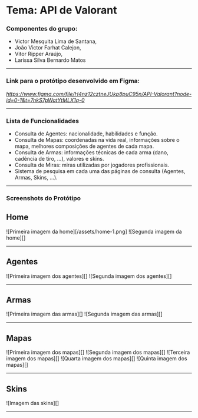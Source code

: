 # **Tema: API de Valorant**
### Componentes do grupo: 
* Victor Mesquita Lima de Santana, 
* João Victor Farhat Calejon, 
* Vitor Ripper Araújo, 
* Larissa Silva Bernardo Matos
***
### Link para o protótipo desenvolvido em Figma: 

*https://www.figma.com/file/H4nz12cztneJUkp8puC95n/API-Valorant?node-id=0-1&t=7nkS7pWatYtMLX1q-0*

***
### Lista de Funcionalidades

* Consulta de Agentes: nacionalidade, habilidades e função.
* Consulta de Mapas: coordenadas na vida real, informações sobre o mapa, melhores composições de agentes de cada mapa.
* Consulta de Armas: informações técnicas de cada arma (dano, cadência de tiro, ...), valores e skins.
* Consulta de Miras: miras utilizadas por jogadores profissionais.
* Sistema de pesquisa em cada uma das páginas de consulta (Agentes, Armas, Skins, ...).
***
### Screenshots do Protótipo

## Home
![Primeira imagem da home][/assets/home-1.png]
![Segunda imagem da home][]
***

## Agentes
![Primeira imagem dos agentes][]
![Segunda imagem dos agentes][]
***

## Armas
![Primeira imagem das armas][]
![Segunda imagem das armas][]
***

## Mapas
![Primeira imagem dos mapas][]
![Segunda imagem dos mapas][]
![Terceira imagem dos mapas][]
![Quarta imagem dos mapas][]
![Quinta imagem dos mapas][]
***

## Skins
![Imagem das skins][]
***
